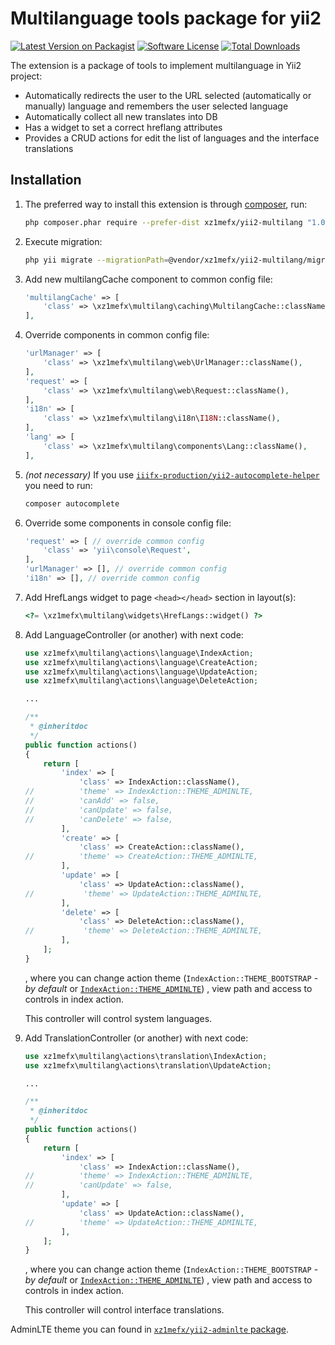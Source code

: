 Multilanguage tools package for yii2
=======================

[![Latest Version on Packagist][ico-version]][link-packagist]
[![Software License][ico-license]](LICENSE.md)
[![Total Downloads][ico-downloads]][link-downloads]

The extension is a package of tools to implement multilanguage in Yii2 project:
- Automatically redirects the user to the URL selected (automatically or manually) language and remembers the user selected language
- Automatically collect all new translates into DB
- Has a widget to set a correct hreflang attributes
- Provides a CRUD actions for edit the list of languages and the interface translations

Installation
------------

1.  The preferred way to install this extension is through [composer](http://getcomposer.org/download/), run:
    ```bash
    php composer.phar require --prefer-dist xz1mefx/yii2-multilang "1.0.*"
    ```

1.  Execute migration:
    ```bash
    php yii migrate --migrationPath=@vendor/xz1mefx/yii2-multilang/migrations --interactive=0
    ```

1.  Add new multilangCache component to common config file:
    ```php
    'multilangCache' => [
        'class' => \xz1mefx\multilang\caching\MultilangCache::className(),
    ],
    ```

1.  Override components in common config file:
    ```php
    'urlManager' => [
        'class' => \xz1mefx\multilang\web\UrlManager::className(),
    ],
    'request' => [
        'class' => \xz1mefx\multilang\web\Request::className(),
    ],
    'i18n' => [
        'class' => \xz1mefx\multilang\i18n\I18N::className(),
    ],
    'lang' => [
        'class' => \xz1mefx\multilang\components\Lang::className(),
    ],
    ```

1.  *(not necessary)* If you use [`iiifx-production/yii2-autocomplete-helper`][link-adminlte-extension] you need to run:
    ```bash
    composer autocomplete
    ```

1.  Override some components in console config file:
    ```php
    'request' => [ // override common config
        'class' => 'yii\console\Request',
    ],
    'urlManager' => [], // override common config
    'i18n' => [], // override common config
    ```

1.  Add HrefLangs widget to page `<head></head>` section in layout(s):
    ```php
    <?= \xz1mefx\multilang\widgets\HrefLangs::widget() ?>
    ```

1.  Add LanguageController (or another) with next code:
    ```php
    use xz1mefx\multilang\actions\language\IndexAction;
    use xz1mefx\multilang\actions\language\CreateAction;
    use xz1mefx\multilang\actions\language\UpdateAction;
    use xz1mefx\multilang\actions\language\DeleteAction;
    
    ...
    
    /**
     * @inheritdoc
     */
    public function actions()
    {
        return [
            'index' => [
                'class' => IndexAction::className(),
    //          'theme' => IndexAction::THEME_ADMINLTE,
    //          'canAdd' => false,
    //          'canUpdate' => false,
    //          'canDelete' => false,
            ],
            'create' => [
                'class' => CreateAction::className(),
    //          'theme' => CreateAction::THEME_ADMINLTE,
            ],
            'update' => [
                'class' => UpdateAction::className(),
    //           'theme' => UpdateAction::THEME_ADMINLTE,
            ],
            'delete' => [
                'class' => DeleteAction::className(),
    //           'theme' => DeleteAction::THEME_ADMINLTE,
            ],
        ];
    }
    ```
    , where you can change action theme (`IndexAction::THEME_BOOTSTRAP` - *by default* or [`IndexAction::THEME_ADMINLTE`][link-adminlte-extension])
    , view path and access to controls in index action.
    
    This controller will control system languages.

1.  Add TranslationController (or another) with next code:
    ```php
    use xz1mefx\multilang\actions\translation\IndexAction;
    use xz1mefx\multilang\actions\translation\UpdateAction;
    
    ...
    
    /**
     * @inheritdoc
     */
    public function actions()
    {
        return [
            'index' => [
                'class' => IndexAction::className(),
    //          'theme' => IndexAction::THEME_ADMINLTE,
    //          'canUpdate' => false,
            ],
            'update' => [
                'class' => UpdateAction::className(),
    //          'theme' => UpdateAction::THEME_ADMINLTE,
            ],
        ];
    }
    ```
    , where you can change action theme (`IndexAction::THEME_BOOTSTRAP` - *by default* or [`IndexAction::THEME_ADMINLTE`][link-adminlte-extension])
    , view path and access to controls in index action.
    
    This controller will control interface translations.
    
AdminLTE theme you can found in [`xz1mefx/yii2-adminlte` package][link-adminlte-extension].

[ico-version]: https://img.shields.io/packagist/v/xz1mefx/yii2-multilang.svg
[ico-license]: https://img.shields.io/badge/license-MIT-brightgreen.svg
[ico-downloads]: https://img.shields.io/packagist/dt/xz1mefx/yii2-multilang.svg
[ico-travis]: https://travis-ci.org/xz1mefx/yii2-multilang.svg
[ico-scrutinizer]: https://scrutinizer-ci.com/g/xz1mefx/yii2-multilang/badges/quality-score.png?b=master
[ico-codecoverage]: https://scrutinizer-ci.com/g/xz1mefx/yii2-multilang/badges/coverage.png?b=master

[link-packagist]: https://packagist.org/packages/xz1mefx/yii2-multilang
[link-downloads]: https://packagist.org/packages/xz1mefx/yii2-multilang
[link-travis]: https://travis-ci.org/xz1mefx/yii2-multilang
[link-scrutinizer]: https://scrutinizer-ci.com/g/xz1mefx/yii2-multilang/?branch=master
[autocomplete-helper-extension]: https://github.com/xZ1mEFx/yii2-adminlte
[link-adminlte-extension]: https://github.com/iiifx-production/yii2-autocomplete-helper
